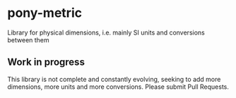 # pony-metric

Library for physical dimensions, i.e. mainly SI units and conversions between them


## Work in progress
This library is not complete and constantly evolving, seeking to add more dimensions,
more units and more conversions. Please submit Pull Requests.



